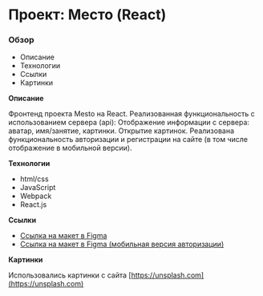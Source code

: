 # Проект: Место (React)

### Обзор

* Описание
* Технологии
* Ссылки
* Картинки

**Описание**

Фронтенд проекта Mesto на React.
Реализованная функциональность c использованием сервера (api): Отображение информации с сервера: аватар, имя/занятие, картинки. Открытие картинок.
Реализована функциональность авторизации и регистрации на сайте (в том числе отображение в мобильной версии).

**Технологии**

* html/css
* JavaScript
* Webpack
* React.js

**Ссылки**

* [Ссылка на макет в Figma](https://www.figma.com/file/2cn9N9jSkmxD84oJik7xL7/JavaScript.-Sprint-4?node-id=0%3A1)
* [Ссылка на макет в Figma (мобильная версия авторизации)](https://www.figma.com/file/5H3gsn5lIGPwzBPby9jAOo/JavaScript.-Sprint-12?type=design&node-id=0-1&mode=design&t=XvZhocF9G9AWNyRn-0)

**Картинки**

Использовались картинки с сайта [https://unsplash.com](https://unsplash.com)
